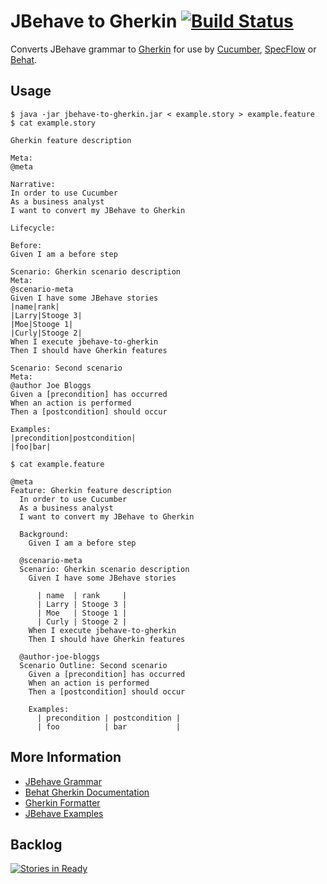 JBehave to Gherkin [![Build Status](https://travis-ci.org/adaptive-logic/jbehave-to-gherkin.png?branch=master)](https://travis-ci.org/adaptive-logic/jbehave-to-gherkin)
==================

Converts JBehave grammar to [Gherkin]((https://github.com/cucumber/cucumber/wiki/Gherkin)) for use by [Cucumber](https://github.com/cucumber/cucumber), [SpecFlow](https://github.com/techtalk/SpecFlow) or [Behat](https://github.com/Behat/Behat).

Usage
-----

```shell
$ java -jar jbehave-to-gherkin.jar < example.story > example.feature
$ cat example.story
```

```jbehave
Gherkin feature description

Meta:
@meta

Narrative:
In order to use Cucumber
As a business analyst
I want to convert my JBehave to Gherkin

Lifecycle:

Before:
Given I am a before step

Scenario: Gherkin scenario description
Meta:
@scenario-meta
Given I have some JBehave stories
|name|rank|
|Larry|Stooge 3|
|Moe|Stooge 1|
|Curly|Stooge 2|
When I execute jbehave-to-gherkin
Then I should have Gherkin features

Scenario: Second scenario
Meta:
@author Joe Bloggs
Given a [precondition] has occurred
When an action is performed
Then a [postcondition] should occur

Examples:
|precondition|postcondition|
|foo|bar|
```

```shell
$ cat example.feature
```

```gherkin
@meta
Feature: Gherkin feature description
  In order to use Cucumber
  As a business analyst
  I want to convert my JBehave to Gherkin

  Background: 
    Given I am a before step

  @scenario-meta
  Scenario: Gherkin scenario description
    Given I have some JBehave stories

      | name  | rank     |
      | Larry | Stooge 3 |
      | Moe   | Stooge 1 |
      | Curly | Stooge 2 |
    When I execute jbehave-to-gherkin
    Then I should have Gherkin features

  @author-joe-bloggs
  Scenario Outline: Second scenario
    Given a [precondition] has occurred
    When an action is performed
    Then a [postcondition] should occur

    Examples: 
      | precondition | postcondition |
      | foo          | bar           |
```

More Information
----------------

* [JBehave Grammar](http://jbehave.org/reference/stable/grammar.html)
* [Behat Gherkin Documentation](http://docs.behat.org/guides/1.gherkin.html)
* [Gherkin Formatter](https://github.com/cucumber/gherkin)
* [JBehave Examples](http://git.codehaus.org/gitweb.cgi?p=jbehave-core.git;a=tree;f=examples/core/src/main/java/org/jbehave/examples/core/stories)

Backlog
-------

[![Stories in Ready](https://badge.waffle.io/adaptive-logic/jbehave-to-gherkin.png?label=ready)](https://waffle.io/adaptive-logic/jbehave-to-gherkin)

